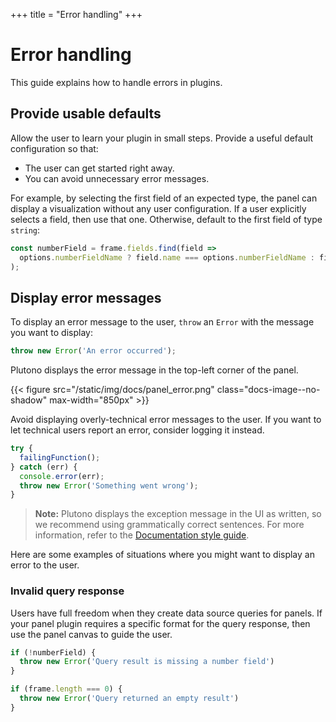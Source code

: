 +++
title = "Error handling"
+++

# Error handling

This guide explains how to handle errors in plugins.

## Provide usable defaults

Allow the user to learn your plugin in small steps. Provide a useful default configuration so that:

- The user can get started right away.
- You can avoid unnecessary error messages.

For example, by selecting the first field of an expected type, the panel can display a visualization without any user configuration. If a user explicitly selects a field, then use that one. Otherwise, default to the first field of type `string`:

```ts
const numberField = frame.fields.find(field =>
  options.numberFieldName ? field.name === options.numberFieldName : field.type === FieldType.number
);
```

## Display error messages

To display an error message to the user, `throw` an `Error` with the message you want to display:

```ts
throw new Error('An error occurred');
```

Plutono displays the error message in the top-left corner of the panel.

{{< figure src="/static/img/docs/panel_error.png" class="docs-image--no-shadow" max-width="850px" >}}

Avoid displaying overly-technical error messages to the user. If you want to let technical users report an error, consider logging it instead.

```ts
try {
  failingFunction();
} catch (err) {
  console.error(err);
  throw new Error('Something went wrong');
}
```

> **Note:** Plutono displays the exception message in the UI as written, so we recommend using grammatically correct sentences. For more information, refer to the [Documentation style guide](https://github.com/credativ/plutono/blob/master/contribute/style-guides/documentation-style-guide.md).

Here are some examples of situations where you might want to display an error to the user.

### Invalid query response

Users have full freedom when they create data source queries for panels. If your panel plugin requires a specific format for the query response, then use the panel canvas to guide the user.

```ts
if (!numberField) {
  throw new Error('Query result is missing a number field')
}

if (frame.length === 0) {
  throw new Error('Query returned an empty result')
}
```

